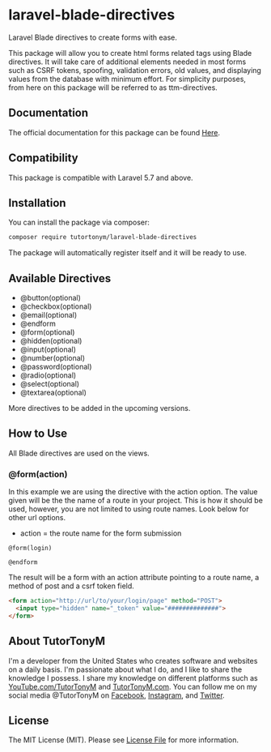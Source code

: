 # laravel-blade-directives
Laravel Blade directives to create forms with ease.

This package will allow you to create html forms related tags using Blade directives. It will take care of additional elements needed in most forms such as CSRF tokens, spoofing, validation errors, old values, and displaying values from the database with minimum effort. For simplicity purposes, from here on this package will be referred to as ttm-directives.

## Documentation

The official documentation for this package can be found [Here](https://tutortonym.com/packages/laravel/laravel-blade-directives).

## Compatibility

This package is compatible with Laravel 5.7 and above.

## Installation

You can install the package via composer:

```bash
composer require tutortonym/laravel-blade-directives
```

The package will automatically register itself and it will be ready to use.

## Available Directives
  
* @button(optional)
* @checkbox(optional)
* @email(optional)
* @endform
* @form(optional)
* @hidden(optional)
* @input(optional)
* @number(optional)
* @password(optional)
* @radio(optional)
* @select(optional)
* @textarea(optional)

More directives to be added in the upcoming versions.


## How to Use

All Blade directives are used on the views.

### @form(action)

In this example we are using the directive with the action option. The value given will be the
the name of a route in your project. This is how it should be used, however, you are not limited
to using route names. Look below for other url options.

* action = the route name for the form submission

```blade
@form(login)

@endform
```

The result will be a form with an action attribute pointing to a route name, a method of post and a csrf token field.

```html
<form action="http://url/to/your/login/page" method="POST">
  <input type="hidden" name="_token" value="##############">
</form>
```

## About TutorTonyM

I'm a developer from the United States who creates software and websites on a daily basis. I'm passionate about what
I do, and I like to share the knowledge I possess. I share my knowledge on different platforms such as
[YouTube.com/TutorTonyM](https://www.youtube.com/tutortonym) and [TutorTonyM.com](https://tutortonym.com/).
You can follow me on my social media @TutorTonyM on [Facebook](http://www.facebook.com/tutortonym), 
[Instagram](https://www.instagram.com/tutortonym), and [Twitter](https://www.twitter.com/tutortonym).

## License

The MIT License (MIT). Please see [License File](LICENSE.md) for more information.
